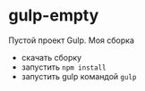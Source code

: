# gulp-empty
Пустой проект Gulp. Моя сборка

- скачать сборку
- запустить ```npm install```
- запустить gulp командой ```gulp```
